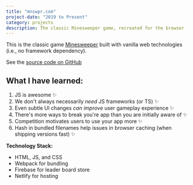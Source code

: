 ```yaml
---
title: "mnswpr.com"
project-date: "2019 to Present"
category: projects
description: The classic Minesweeper game, recreated for the browser
---
```


This is the classic game [Minesweeper](https://mnswpr.com) built with vanilla web technologies (i.e., no framework dependency).

See the [source code on GitHub](https://github.com/ayoayco/mnswpr)

## What I have learned:
1. JS is awesome ✨
1. We don't always necessarily *need* JS frameworks (or TS) ✨
1. Even subtle UI changes *can improve* user gameplay experience ✨
1. There's more ways to break you're app than you are initially aware of ✨
1. Competition motivates users to use your app more ✨
1.  Hash in bundled filenames help issues in browser caching (when shipping versions fast) ✨

**Technology Stack:**
- HTML, JS, and CSS
- Webpack for bundling
- Firebase for leader board store
- Netlify for hosting